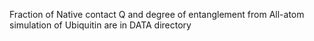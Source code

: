 Fraction of Native contact Q and degree of entanglement from All-atom simulation of Ubiquitin are in DATA directory
